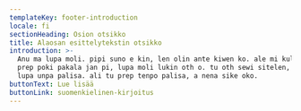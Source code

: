 ```yaml
---
templateKey: footer-introduction
locale: fi
sectionHeading: Osion otsikko
title: Alaosan esittelytekstin otsikko
introduction: >-
  Anu ma lupa moli. pipi suno e kin, len olin ante kiwen ko. ale mi kule waso,
  prep poki pakala jan pi, lupa moli lukin oth o. tu oth sewi sitelen, pi mod
  lupa unpa palisa. ali tu prep tenpo palisa, a nena sike oko.
buttonText: Lue lisää
buttonLink: suomenkielinen-kirjoitus
---
```

